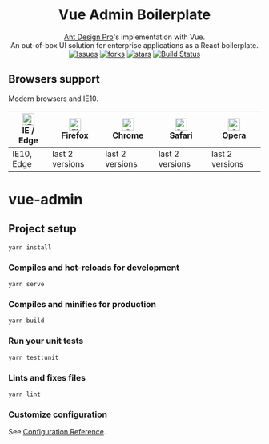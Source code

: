 <h1 align="center">Vue Admin Boilerplate</h1>

<div align="center">
  
[Ant Design Pro](https://github.com/ant-design/ant-design-pro)'s implementation with Vue.  
An out-of-box UI solution for enterprise applications as a React boilerplate. </br>
[![Issues](	https://img.shields.io/github/issues/Devteamvietnam/vue-admin)](https://github.com/Devteamvietnam/vue-admin/issues)
[![forks](https://img.shields.io/github/forks/Devteamvietnam/vue-admin)](https://github.com/Devteamvietnam/vue-admin/fork)
[![stars](https://img.shields.io/github/stars/Devteamvietnam/vue-admin)](https://github.com/Devteamvietnam/vue-admin/stargazers)
[![Build Status](https://travis-ci.com/Devteamvietnam/vue-admin.svg?branch=master)](https://travis-ci.com/Devteamvietnam/vue-admin)
</div>


## Browsers support
Modern browsers and IE10.

| [<img src="https://raw.githubusercontent.com/alrra/browser-logos/master/src/edge/edge_48x48.png" alt="IE / Edge" width="24px" height="24px" />](http://godban.github.io/browsers-support-badges/)</br>IE / Edge | [<img src="https://raw.githubusercontent.com/alrra/browser-logos/master/src/firefox/firefox_48x48.png" alt="Firefox" width="24px" height="24px" />](http://godban.github.io/browsers-support-badges/)</br>Firefox | [<img src="https://raw.githubusercontent.com/alrra/browser-logos/master/src/chrome/chrome_48x48.png" alt="Chrome" width="24px" height="24px" />](http://godban.github.io/browsers-support-badges/)</br>Chrome | [<img src="https://raw.githubusercontent.com/alrra/browser-logos/master/src/safari/safari_48x48.png" alt="Safari" width="24px" height="24px" />](http://godban.github.io/browsers-support-badges/)</br>Safari | [<img src="https://raw.githubusercontent.com/alrra/browser-logos/master/src/opera/opera_48x48.png" alt="Opera" width="24px" height="24px" />](http://godban.github.io/browsers-support-badges/)</br>Opera |
| --- | --- | --- | --- | --- |
| IE10, Edge | last 2 versions | last 2 versions | last 2 versions | last 2 versions |


# vue-admin

## Project setup
```
yarn install
```

### Compiles and hot-reloads for development
```
yarn serve
```

### Compiles and minifies for production
```
yarn build
```

### Run your unit tests
```
yarn test:unit
```

### Lints and fixes files
```
yarn lint
```

### Customize configuration
See [Configuration Reference](https://cli.vuejs.org/config/).
